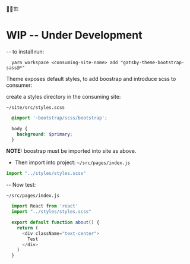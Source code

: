 🚨🚧🏗
# WIP -- Under Development

-- to install run:

```shell
  yarn workspace <consuming-site-name> add "gatsby-theme-bootstrap-sass@*"
```

Theme exposes default styles, to add boostrap and introduce scss to consumer:

create a styles directory in the consuming site:

`~/site/src/styles.scss`

```scss
  @import '~bootstrap/scss/bootstrap';

  body {
    background: $primary;
  }
```
**NOTE:** boostrap must be imported into site as above.

- Then import into project:
`~/src/pages/index.js`
```js
import "../styles/styles.scss"
```

-- Now test:

`~/src/pages/index.js`
```js
  import React from 'react'
  import "../styles/styles.scss"

  export default function about() {
    return (
      <div className="text-center">
        Test
      </div>
    )
  }
```
